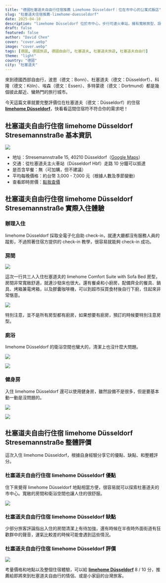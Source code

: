 ```yaml
---
title: "德國杜塞道夫自由行住宿推薦 Limehome Düsseldorf｜位在市中心的公寓式飯店"
slug: "杜塞道夫住宿推薦-limehome-duesseldorf"
date: 2025-04-18
description: "limehome Düsseldorf 位於市中心，步行可達火車站，擁有寬敞房型、設備齊全的廚房與自助入住系統，適合情侶或小家庭入住。"
draft: false
featured: false
author: "David Chen"
cover: "cover.webp"
image: "cover.webp"
tags: [德國, 德國旅遊, 德國自由行, 杜塞道夫, 杜塞道夫旅遊, 杜塞道夫自由行]
theme: "light"
country: "德國"
city: "杜塞道夫"
---
```


來到德國西部自由行，波恩（德文：Bonn）、杜塞道夫（德文：Düsseldorf）、科隆（德文：Köln）、埃森（德文：Essen）、多特蒙德（德文：Dortmund）都是幾個彼此鄰近、蠻熱門的旅行城市。

今天這篇文章就要完整評價位在杜塞道夫（德文：Düsseldorf）的住宿 [**limehome Düsseldorf**](https://www.booking.com/hotel/de/joyn-dusseldorf.xt.html?aid=7956794)，快看看這間住宿符不符合你的需求吧！

## 杜塞道夫自由行住宿 limehome Düsseldorf Stresemannstraße 基本資訊

![](sofa-bed.webp)

- 地址：Stresemannstraße 15, 40210 Düsseldorf（[Google Maps](https://maps.app.goo.gl/Kjx9VZepwX9ujWnb9)）
- 交通：從杜塞道夫主火車站（Düsseldorf Hbf）走路 10 分鐘可以抵達
- 是否含早餐：無（可加購，但不建議）
- 平均每晚價格：約台幣 3,000 - 7,000 元（根據人數及季節變動）
- 查看即時房價：[點我查價](https://www.booking.com/hotel/de/joyn-dusseldorf.xt.html?aid=7956794)

## 杜塞道夫自由行住宿 limehome Düsseldorf Stresemannstraße 實際入住體驗

### 辦理入住

limehome Düsseldorf 採取全電子化自助 check-in，就連大廳都沒有服務人員的蹤影，不過照著住宿方提供的 check-in 教學，很容易就能夠 check-in 成功。

### 房間

![](bedroom.webp)

這次一行共三人入住杜塞道夫的 limehome Comfort Suite with Sofa Bed 房型，房間非常寬敞舒適，就連沙發床也很大。還有餐桌和小廚房，配備齊全的餐具、鍋具、烤箱兼電烤箱，以及膠囊咖啡機，可以到超市採買食材後自行下廚，住起來非常愜意。

![](kitchen.webp)

特別注意，並不是所有房型都有廚房，如果想要有廚房，預訂的時候要特別注意房型。

### 廁浴

limehome Düsseldorf 的衛浴空間也蠻大的，清潔上也沒什麼大問題。

![](bathroom.webp)

![](bathroom-2.webp)

### 健身房

入住 limehome Düsseldorf 還可以使用健身房，雖然設備不是很多，但是要基本動一動是沒問題的。

![](gym-1.webp)

![](gym-2.webp)

## 杜塞道夫自由行住宿 limehome Düsseldorf Stresemannstraße 整體評價

這次入住 limehome Düsseldorf，根據自身經驗分享它的優點、缺點、和整體評分。

### 杜塞道夫自由行住宿 limehome Düsseldorf 優點

住下來覺得 limehome Düsseldorf 地點相當方便，很容易就可以探索杜塞道夫的市中心。寬敞的房間和衛浴空間也讓人住的很舒服。

![](IMG_6895.webp)

### 杜塞道夫自由行住宿 limehome Düsseldorf 缺點

少部分旅客評論指出入住的房間清潔上有待加強，還有時候在半夜時外面街道有狂歡群中的聲音，運氣比較差的時候可能會遇到這些情況。

### 杜塞道夫自由行住宿 limehome Düsseldorf 評價

![](light.webp)

考量價格和地點以及整個住宿體驗，可以給 [**limehome Düsseldorf**](https://www.booking.com/hotel/de/joyn-dusseldorf.xt.html?aid=7956794) 8 / 10 分，推薦給即將來到杜塞道夫自由行的情侶、或是小家庭的台灣旅客。